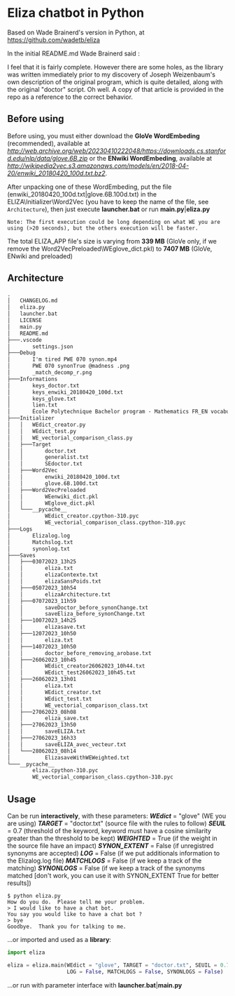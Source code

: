# Eliza chatbot in Python

Based on Wade Brainerd's version in Python, at https://github.com/wadetb/eliza

In the initial README.md Wade Brainerd said : 

I feel that it is fairly complete. However there are some holes, as the library was written immediately prior to my discovery of Joseph Weizenbaum's own description of the original program, which is quite detailed, along with the original "doctor" script. Oh well. A copy of that article is provided in the repo as a reference to the correct behavior.

## Before using ##
Before using, you must either download the __GloVe WordEmbeding__ (recommended), available at *http://web.archive.org/web/20230410222048/https://downloads.cs.stanford.edu/nlp/data/glove.6B.zip* 
or the __ENwiki WordEmbeding__, available at *http://wikipedia2vec.s3.amazonaws.com/models/en/2018-04-20/enwiki_20180420_100d.txt.bz2*.

After unpacking one of these WordEmbeding, put the file (enwiki_20180420_100d.txt|glove.6B.100d.txt) in the ELIZA\Initializer\Word2Vec (you have to keep the name of the file, see ```Architecture```), then just execute __launcher.bat__ or run __main.py__|__eliza.py__

```
Note: The first execution could be long depending on what WE you are using (>20 seconds), but the others execution will be faster.
```
The total ELIZA_APP file's size is varying from __339 MB__ (GloVe only, if we remove the Word2VecPreloaded\WEglove_dict.pkl) to __7407 MB__ (GloVe, ENwiki and preloaded)

## Architecture
```txt
.
│   CHANGELOG.md
│   eliza.py
│   launcher.bat
│   LICENSE
│   main.py
│   README.md
├───.vscode
│       settings.json
├───Debug
│       I'm tired PWE 070 synon.mp4
│       PWE 070 synonTrue @madness .png
│       _match_decomp_r.png
├───Informations
│       keys_doctor.txt
│       keys_enwiki_20180420_100d.txt
│       keys_glove.txt
│       lien.txt
│       École Polytechnique Bachelor program - Mathematics FR_EN vocabulary sheet.pdf
├───Initializer
│   │   WEdict_creator.py
│   │   WEdict_test.py
│   │   WE_vectorial_comparison_class.py
│   ├───Target
│   │       doctor.txt
│   │       generalist.txt
│   │       SEdoctor.txt
│   ├───Word2Vec
│   │       enwiki_20180420_100d.txt
│   │       glove.6B.100d.txt
│   ├───Word2VecPreloaded
│   │       WEenwiki_dict.pkl
│   │       WEglove_dict.pkl
│   └───__pycache__
│           WEdict_creator.cpython-310.pyc
│           WE_vectorial_comparison_class.cpython-310.pyc
├───Logs
│       Elizalog.log
│       Matchslog.txt
│       synonlog.txt
├───Saves
│   ├───03072023_13h25
│   │       eliza.txt
│   │       elizaContexte.txt
│   │       elizaSansPoids.txt
│   ├───05072023_10h54
│   │       elizaArchitecture.txt
│   ├───07072023_11h59
│   │       saveDoctor_before_synonChange.txt
│   │       saveEliza_before_synonChange.txt
│   ├───10072023_14h25
│   │       elizasave.txt
│   ├───12072023_10h50
│   │       eliza.txt
│   ├───14072023_10h50
│   │       doctor_before_removing_arobase.txt
│   ├───26062023_10h45
│   │       WEdict_creator26062023_10h44.txt
│   │       WEdict_test26062023_10h45.txt
│   ├───26062023_13h01
│   │       eliza.txt
│   │       WEdict_creator.txt
│   │       WEdict_test.txt
│   │       WE_vectorial_comparison_class.txt
│   ├───27062023_08h08
│   │       eliza_save.txt
│   ├───27062023_13h50
│   │       saveELIZA.txt
│   ├───27062023_16h33
│   │       saveELIZA_avec_vecteur.txt
│   └───28062023_08h14
│           ElizasaveWithWEWeighted.txt
└───__pycache__
        eliza.cpython-310.pyc
        WE_vectorial_comparison_class.cpython-310.pyc
```

## Usage
Can be run __interactively__, with these parameters:
__*WEdict*__ = "glove" (WE you are using)
__*TARGET*__ = "doctor.txt" (source file with the rules to follow)
__*SEUIL*__ = 0.7 (threshold of the keyword, keyword must have a cosine similarity greater than the threshold to be kept)
__*WEIGHTED*__ = True (if the weight in the source file have an impact)
__*SYNON_EXTENT*__ = False (if unregistred synonyms are accepted)
__*LOG*__ = False (if we put additionals information to the Elizalog.log file)
__*MATCHLOGS*__ = False (if we keep a track of the matching)
__*SYNONLOGS*__ = False (if we keep a track of the synonyms matched [don't work, you can use it with SYNON_EXTENT True for better results])

```
$ python eliza.py
How do you do.  Please tell me your problem.
> I would like to have a chat bot.
You say you would like to have a chat bot ?
> bye
Goodbye.  Thank you for talking to me.
```

...or imported and used as a __library__:

```python
import eliza

eliza = eliza.main(WEdict = "glove", TARGET = "doctor.txt", SEUIL = 0.7, WEIGHTED = True, SYNON_EXTENT = False
                   LOG = False, MATCHLOGS = False, SYNONLOGS = False)
```
...or run with parameter interface with __launcher.bat__|__main.py__ 